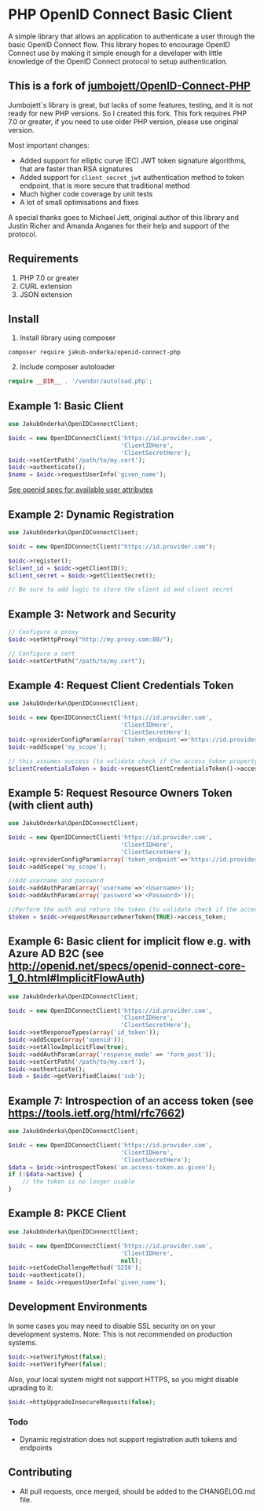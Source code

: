 # PHP OpenID Connect Basic Client

A simple library that allows an application to authenticate a user through the basic OpenID Connect flow.
This library hopes to encourage OpenID Connect use by making it simple enough for a developer with little knowledge of
the OpenID Connect protocol to setup authentication.

## This is a fork of [jumbojett/OpenID-Connect-PHP](https://github.com/jumbojett/OpenID-Connect-PHP)

Jumbojett`s library is great, but lacks of some features, testing, and it is not ready for new PHP versions. So I created
this fork. This fork requires PHP 7.0 or greater, if you need to use older PHP version, please use original version.

Most important changes:

* Added support for elliptic curve (EC) JWT token signature algorithms, that are faster than RSA signatures
* Added support for `client_secret_jwt` authentication method to token endpoint, that is more secure that traditional method
* Much higher code coverage by unit tests
* A lot of small optimisations and fixes

A special thanks goes to Michael Jett, original author of this library and Justin Richer and Amanda Anganes for their help and support of the protocol.

## Requirements

 1. PHP 7.0 or greater
 2. CURL extension
 3. JSON extension

## Install
 1. Install library using composer
```
composer require jakub-onderka/openid-connect-php
```
 2. Include composer autoloader
```php
require __DIR__ . '/vendor/autoload.php';
```

## Example 1: Basic Client

```php
use JakubOnderka\OpenIDConnectClient;

$oidc = new OpenIDConnectClient('https://id.provider.com',
                                'ClientIDHere',
                                'ClientSecretHere');
$oidc->setCertPath('/path/to/my.cert');
$oidc->authenticate();
$name = $oidc->requestUserInfo('given_name');
```

[See openid spec for available user attributes][1]

## Example 2: Dynamic Registration

```php
use JakubOnderka\OpenIDConnectClient;

$oidc = new OpenIDConnectClient("https://id.provider.com");

$oidc->register();
$client_id = $oidc->getClientID();
$client_secret = $oidc->getClientSecret();

// Be sure to add logic to store the client id and client secret
```

## Example 3: Network and Security

```php
// Configure a proxy
$oidc->setHttpProxy("http://my.proxy.com:80/");

// Configure a cert
$oidc->setCertPath("/path/to/my.cert");
```

## Example 4: Request Client Credentials Token

```php
use JakubOnderka\OpenIDConnectClient;

$oidc = new OpenIDConnectClient('https://id.provider.com',
                                'ClientIDHere',
                                'ClientSecretHere');
$oidc->providerConfigParam(array('token_endpoint'=>'https://id.provider.com/connect/token'));
$oidc->addScope('my_scope');

// this assumes success (to validate check if the access_token property is there and a valid JWT) :
$clientCredentialsToken = $oidc->requestClientCredentialsToken()->access_token;
```

## Example 5: Request Resource Owners Token (with client auth)

```php
use JakubOnderka\OpenIDConnectClient;

$oidc = new OpenIDConnectClient('https://id.provider.com',
                                'ClientIDHere',
                                'ClientSecretHere');
$oidc->providerConfigParam(array('token_endpoint'=>'https://id.provider.com/connect/token'));
$oidc->addScope('my_scope');

//Add username and password
$oidc->addAuthParam(array('username'=>'<Username>'));
$oidc->addAuthParam(array('password'=>'<Password>'));

//Perform the auth and return the token (to validate check if the access_token property is there and a valid JWT) :
$token = $oidc->requestResourceOwnerToken(TRUE)->access_token;
```

## Example 6: Basic client for implicit flow e.g. with Azure AD B2C (see http://openid.net/specs/openid-connect-core-1_0.html#ImplicitFlowAuth)

```php
use JakubOnderka\OpenIDConnectClient;

$oidc = new OpenIDConnectClient('https://id.provider.com',
                                'ClientIDHere',
                                'ClientSecretHere');
$oidc->setResponseTypes(array('id_token'));
$oidc->addScope(array('openid'));
$oidc->setAllowImplicitFlow(true);
$oidc->addAuthParam(array('response_mode' => 'form_post'));
$oidc->setCertPath('/path/to/my.cert');
$oidc->authenticate();
$sub = $oidc->getVerifiedClaims('sub');
```

## Example 7: Introspection of an access token (see https://tools.ietf.org/html/rfc7662)

```php
use JakubOnderka\OpenIDConnectClient;

$oidc = new OpenIDConnectClient('https://id.provider.com',
                                'ClientIDHere',
                                'ClientSecretHere');
$data = $oidc->introspectToken('an.access-token.as.given');
if (!$data->active) {
    // the token is no longer usable
}
```

## Example 8: PKCE Client

```php
use JakubOnderka\OpenIDConnectClient;

$oidc = new OpenIDConnectClient('https://id.provider.com',
                                'ClientIDHere',
                                null);
$oidc->setCodeChallengeMethod('S256');
$oidc->authenticate();
$name = $oidc->requestUserInfo('given_name');
```

## Development Environments
In some cases you may need to disable SSL security on on your development systems.
Note: This is not recommended on production systems.

```php
$oidc->setVerifyHost(false);
$oidc->setVerifyPeer(false);
```

Also, your local system might not support HTTPS, so you might disable uprading to it:

```php
$oidc->httpUpgradeInsecureRequests(false);
```

### Todo
- Dynamic registration does not support registration auth tokens and endpoints

  [1]: http://openid.net/specs/openid-connect-basic-1_0-15.html#id_res
  
## Contributing
 - All pull requests, once merged, should be added to the CHANGELOG.md file.
